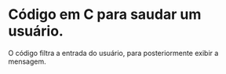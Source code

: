 # Código em C para saudar um usuário.
 <p>O código filtra a entrada do usuário, para posteriormente exibir a mensagem.</p>
